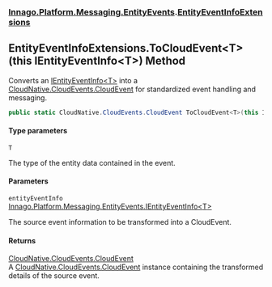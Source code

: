 ### [Innago\.Platform\.Messaging\.EntityEvents](../index.md 'Innago\.Platform\.Messaging\.EntityEvents').[EntityEventInfoExtensions](index.md 'Innago\.Platform\.Messaging\.EntityEvents\.EntityEventInfoExtensions')

## EntityEventInfoExtensions\.ToCloudEvent\<T\>\(this IEntityEventInfo\<T\>\) Method

Converts an [IEntityEventInfo&lt;T&gt;](../IEntityEventInfo_T_/index.md 'Innago\.Platform\.Messaging\.EntityEvents\.IEntityEventInfo\<T\>') into a [CloudNative\.CloudEvents\.CloudEvent](https://learn.microsoft.com/en-us/dotnet/api/cloudnative.cloudevents.cloudevent 'CloudNative\.CloudEvents\.CloudEvent') for standardized
event handling and messaging\.

```csharp
public static CloudNative.CloudEvents.CloudEvent ToCloudEvent<T>(this Innago.Platform.Messaging.EntityEvents.IEntityEventInfo<T> entityEventInfo);
```
#### Type parameters

<a name='Innago.Platform.Messaging.EntityEvents.EntityEventInfoExtensions.ToCloudEvent_T_(thisInnago.Platform.Messaging.EntityEvents.IEntityEventInfo_T_).T'></a>

`T`

The type of the entity data contained in the event\.
#### Parameters

<a name='Innago.Platform.Messaging.EntityEvents.EntityEventInfoExtensions.ToCloudEvent_T_(thisInnago.Platform.Messaging.EntityEvents.IEntityEventInfo_T_).entityEventInfo'></a>

`entityEventInfo` [Innago\.Platform\.Messaging\.EntityEvents\.IEntityEventInfo&lt;](../IEntityEventInfo_T_/index.md 'Innago\.Platform\.Messaging\.EntityEvents\.IEntityEventInfo\<T\>')[T](ToCloudEvent_T_(thisIEntityEventInfo_T_).md#Innago.Platform.Messaging.EntityEvents.EntityEventInfoExtensions.ToCloudEvent_T_(thisInnago.Platform.Messaging.EntityEvents.IEntityEventInfo_T_).T 'Innago\.Platform\.Messaging\.EntityEvents\.EntityEventInfoExtensions\.ToCloudEvent\<T\>\(this Innago\.Platform\.Messaging\.EntityEvents\.IEntityEventInfo\<T\>\)\.T')[&gt;](../IEntityEventInfo_T_/index.md 'Innago\.Platform\.Messaging\.EntityEvents\.IEntityEventInfo\<T\>')

The source event information to be transformed into a CloudEvent\.

#### Returns
[CloudNative\.CloudEvents\.CloudEvent](https://learn.microsoft.com/en-us/dotnet/api/cloudnative.cloudevents.cloudevent 'CloudNative\.CloudEvents\.CloudEvent')  
A [CloudNative\.CloudEvents\.CloudEvent](https://learn.microsoft.com/en-us/dotnet/api/cloudnative.cloudevents.cloudevent 'CloudNative\.CloudEvents\.CloudEvent') instance containing the transformed details of the source event\.